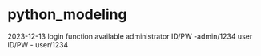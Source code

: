 # python_modeling

2023-12-13
login function available
administrator ID/PW -admin/1234
user ID/PW - user/1234
